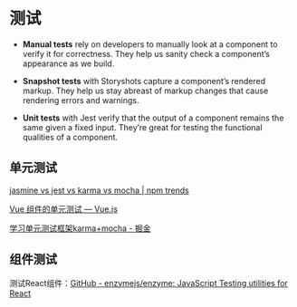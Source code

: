 # 测试

- **Manual tests** rely on developers to manually look at a component to verify it for correctness. They help us sanity check a component’s appearance as we build.

- **Snapshot tests** with Storyshots capture a component’s rendered markup. They help us stay abreast of markup changes that cause rendering errors and warnings.

- **Unit tests** with Jest verify that the output of a component remains the same given a fixed input. They’re great for testing the functional qualities of a component.



## 单元测试

[jasmine vs jest vs karma vs mocha | npm trends](https://www.npmtrends.com/jasmine-vs-jest-vs-karma-vs-mocha)

[Vue 组件的单元测试 — Vue.js](https://cn.vuejs.org/v2/cookbook/unit-testing-vue-components.html)

[学习单元测试框架karma+mocha - 掘金](https://juejin.cn/post/6844903683365273607)



## 组件测试

测试React组件：[GitHub - enzymejs/enzyme: JavaScript Testing utilities for React](https://github.com/enzymejs/enzyme)
